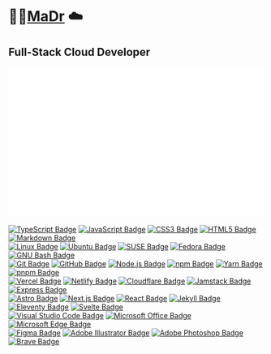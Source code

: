 
# :rocket::cactus:[MaDr](https://MaDr.io) :cloud: 
## Full-Stack Cloud Developer
[![](https://raw.githubusercontent.com/MaDrCloudDev/github-stats/master/generated/languages.svg#gh-dark-mode-only)](https://raw.githubusercontent.com/MaDrCloudDev/github-stats/master/generated/languages.svg#gh-dark-mode-only)

[![TypeScript Badge](https://img.shields.io/badge/TypeScript-3178C6?logo=typescript&logoColor=fff&style=plastic)](https://www.typescriptlang.org/)
[![JavaScript Badge](https://img.shields.io/badge/JavaScript-F7DF1E?logo=javascript&logoColor=000&style=plastic)](https://www.javascript.com/)
[![CSS3 Badge](https://img.shields.io/badge/CSS3-1572B6?logo=css3&logoColor=fff&style=plastic)](https://www.w3.org/Style/CSS/Overview.en.html)
[![HTML5 Badge](https://img.shields.io/badge/HTML5-E34F26?logo=html5&logoColor=fff&style=plastic)](https://html.spec.whatwg.org/multipage/)
[![Markdown Badge](https://img.shields.io/badge/Markdown-000?logo=markdown&logoColor=fff&style=plastic)](https://docs.github.com/en/get-started/writing-on-github/getting-started-with-writing-and-formatting-on-github/basic-writing-and-formatting-syntax)
<br/>
[![Linux Badge](https://img.shields.io/badge/Linux-FCC624?logo=linux&logoColor=000&style=plastic)](https://www.linux.org/)
[![Ubuntu Badge](https://img.shields.io/badge/Ubuntu-E95420?logo=ubuntu&logoColor=fff&style=plastic)](https://ubuntu.com/)
[![SUSE Badge](https://img.shields.io/badge/SUSE-0C322C?logo=suse&logoColor=fff&style=plastic)](https://www.opensuse.org/)
[![Fedora Badge](https://img.shields.io/badge/Fedora-51A2DA?logo=fedora&logoColor=fff&style=plastic)](https://getfedora.org/)
[![GNU Bash Badge](https://img.shields.io/badge/GNU%20Bash-4EAA25?logo=gnubash&logoColor=fff&style=plastic)](https://www.gnu.org/software/bash/)
<br/>
[![Git Badge](https://img.shields.io/badge/Git-F05032?logo=git&logoColor=fff&style=plastic)](https://git-scm.com/)
[![GitHub Badge](https://img.shields.io/badge/GitHub-181717?logo=github&logoColor=fff&style=plastic)](https://github.com/)
[![Node.js Badge](https://img.shields.io/badge/Node.js-393?logo=nodedotjs&logoColor=fff&style=plastic)](https://nodejs.org/en/)
[![npm Badge](https://img.shields.io/badge/npm-CB3837?logo=npm&logoColor=fff&style=plastic)](https://www.npmjs.com/)
[![Yarn Badge](https://img.shields.io/badge/Yarn-2C8EBB?logo=yarn&logoColor=fff&style=plastic)](https://yarnpkg.com/)
[![pnpm Badge](https://img.shields.io/badge/pnpm-F69220?logo=pnpm&logoColor=fff&style=plastic)](https://pnpm.io/)
<br/>
[![Vercel Badge](https://img.shields.io/badge/Vercel-000?logo=vercel&logoColor=fff&style=plastic)](https://vercel.com/)
[![Netlify Badge](https://img.shields.io/badge/Netlify-00C7B7?logo=netlify&logoColor=fff&style=plastic)](https://www.netlify.com/)
[![Cloudflare Badge](https://img.shields.io/badge/Cloudflare-F38020?logo=cloudflare&logoColor=fff&style=plastic)](https://www.cloudflare.com/)
[![Jamstack Badge](https://img.shields.io/badge/Jamstack-F0047F?logo=jamstack&logoColor=fff&style=plastic)](https://jamstack.org/)
[![Express Badge](https://img.shields.io/badge/Express-000?logo=express&logoColor=fff&style=plastic)](https://expressjs.com/)
<br/>
[![Astro Badge](https://img.shields.io/badge/Astro-FF5D01?logo=astro&logoColor=fff&style=plastic)](https://astro.build/)
[![Next.js Badge](https://img.shields.io/badge/Next.js-000?logo=nextdotjs&logoColor=fff&style=plastic)](https://nextjs.org/)
[![React Badge](https://img.shields.io/badge/React-61DAFB?logo=react&logoColor=000&style=plastic)](https://reactjs.org/)
[![Jekyll Badge](https://img.shields.io/badge/Jekyll-C00?logo=jekyll&logoColor=fff&style=plastic)](https://jekyllrb.com/)
[![Eleventy Badge](https://img.shields.io/badge/Eleventy-000?logo=eleventy&logoColor=fff&style=plastic)](https://www.11ty.dev/)
[![Svelte Badge](https://img.shields.io/badge/Svelte-FF3E00?logo=svelte&logoColor=fff&style=plastic)](https://svelte.dev/)
<br/>
[![Visual Studio Code Badge](https://img.shields.io/badge/Visual%20Studio%20Code-007ACC?logo=visualstudiocode&logoColor=fff&style=plastic)](https://code.visualstudio.com/insiders/)
[![Microsoft Office Badge](https://img.shields.io/badge/Microsoft%20Office-D83B01?logo=microsoftoffice&logoColor=fff&style=plastic)](https://www.office.com/)
[![Microsoft Edge Badge](https://img.shields.io/badge/Microsoft%20Edge-0078D7?logo=microsoftedge&logoColor=fff&style=plastic)](https://www.microsoftedgeinsider.com/en-us/welcome?channel=dev&version=74.1.96.24)
<br/>
[![Figma Badge](https://img.shields.io/badge/Figma-F24E1E?logo=figma&logoColor=fff&style=plastic)](https://www.figma.com/)
[![Adobe Illustrator Badge](https://img.shields.io/badge/Adobe%20Illustrator-FF9A00?logo=adobeillustrator&logoColor=fff&style=plastic)](https://www.adobe.com/products/illustrator.html)
[![Adobe Photoshop Badge](https://img.shields.io/badge/Adobe%20Photoshop-31A8FF?logo=adobephotoshop&logoColor=fff&style=plastic)](https://www.adobe.com/products/photoshop.html)
[![Brave Badge](https://img.shields.io/badge/Brave-FB542B?logo=brave&logoColor=fff&style=plastic)](https://brave.com/)
